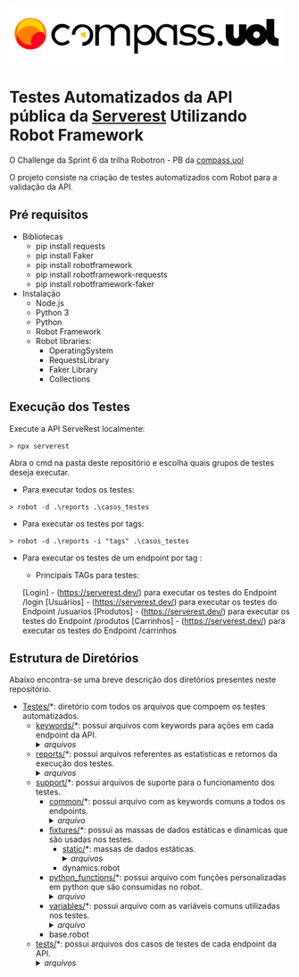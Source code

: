 ![compass logo](imagem/compass.png)

# Testes Automatizados da API pública da [Serverest](https://serverest.dev/) Utilizando Robot Framework

O Challenge da Sprint 6​​​​​​​ da trilha Robotron - PB da [compass.uol](https://compass.uol/pt/?utm_source=google-ads&utm_medium=ppc&utm_campaign=compasso-uol-institucional&utm_term=compass%20uol&gclid=CjwKCAjw2rmWBhB4EiwAiJ0mtWalabBc8Gmx4-wPDUpL_vNHSMPuB6x1LnQLGLvAI__zqAqu5cynPxoCsOwQAvD_BwE)

O projeto consiste na criação de testes automatizados com Robot para a validação da API. 



## Pré requisitos
- Bibliotecas
    -  pip install requests
    -  pip install Faker
    -  pip install robotframework
    -  pip install robotframework-requests
    -  pip install robotframework-faker
- Instalação
    - Node.js
    - Python 3
    - Python
    - Robot Framework
    - Robot libraries:
        - OperatingSystem
        - RequestsLibrary
        - Faker Library
        - Collections
  
## Execução dos Testes
Execute a API ServeRest localmente:
```text
> npx serverest
```
Abra o cmd na pasta deste repositório e escolha quais grupos de testes deseja executar.
- Para executar todos os testes:
```text
> robot -d .\reports .\casos_testes
```
- Para executar os testes por tags:
```text
> robot -d .\reports -i "tags" .\casos_testes
```
- Para executar os testes de um endpoint por tag :
    - Principais TAGs para testes: <br>
     
    [Login] - (https://serverest.dev/) para executar os testes do Endpoint /login
    [Usuários] - (https://serverest.dev/) para executar os testes do Endpoint /usuarios
    [Produtos] - (https://serverest.dev/) para executar os testes do Endpoint /produtos
    [Carrinhos] - (https://serverest.dev/) para executar os testes do Endpoint /carrinhos
     
   

    

## Estrutura de Diretórios
Abaixo encontra-se uma breve descrição dos diretórios presentes neste repositório.

* [Testes/](Testes)*: diretório com todos os arquivos que compoem os testes automatizados.
    * [keywords/](Testes/keywords)*: possui arquivos com keywords para ações em cada endpoint da API.
        <details><summary><i>arquivos</i></summary>
        usuarios_keywords.robot <br>
        login_keywords.robot <br>
        produtos_keywords.robot <br>
        carrinhos_keywords.robot </details>      
    * [reports/](Testes/reports)*: possui arquivos referentes as estatisticas e retornos da execução dos testes.
        <details><summary><i>arquivos</i></summary> 
        log.html <br>
        output.xml <br>
        report.html </details>        
    * [support/](Testes/support)*: possui arquivos de suporte para o funcionamento dos testes.
        *  [common/](Testes/support/common)*: possui arquivo com as keywords comuns a todos os endpoints.
            <details><summary><i>arquivo</i></summary> 
            commom.robot </details>           
        *  [fixtures/](Testes/support/fixtures)*: possui as massas de dados estáticas e dinamicas que são usadas nos testes.
            *  [static/](Testes/support/fixtures/static)*: massas de dados estáticas.
                  <details><summary><i>arquivos</i></summary> 
                  json_carrinho_ex.json <br>
                  json_login_ex.json </details>
            *  dynamics.robot            
        *  [python_functions/](Testes/support/python_functions)*: possui arquivo com funções personalizadas em python que são consumidas no robot.
            <details><summary><i>arquivo</i></summary> 
            python_functions.py </details>             
        *  [variables/](Testes/support/variables)*: possui arquivo com as variáveis comuns utilizadas nos testes.
            <details><summary><i>arquivo</i></summary> 
            serverest_variables.robot </details>            
        *  base.robot
    *  [tests/](Testes/tests)*: possui arquivos dos casos de testes de cada endpoint da API.
        <details><summary><i>arquivos</i></summary>
        usuarios_tests.robot <br>
        login_tests.robot <br>
        produtos_tests.robot <br>
        carrinhos_tests.robot </details>